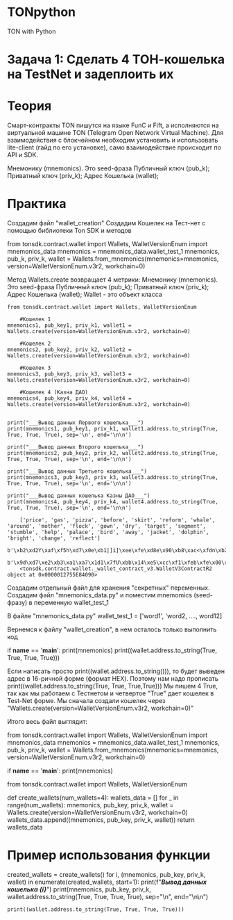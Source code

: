 # TONpython
TON with Python 


# Задача 1: Сделать 4 ТОН-кошелька на TestNet и задеплоить их

# Теория
Смарт-контракты TON пишутся на языке FunC и Fift, а исполняются на виртуальной машине TON (Telegram Open Network Virtual Machine).
Для взаимодействия с блокчейном необходим установить и использовать lite-client (гайд по его установке), само взаимодействие происходит по API и SDK.

Мнемонику (mnemonics). Это seed-фраза
Публичный ключ (pub_k);
Приватный ключ (priv_k);
Адрес Кошелька (wallet);


# Практика
Создадим файл "wallet_creation"
Создадим Кошелек на Тест-нет с помощью библиотеки Ton SDK и методов

from tonsdk.contract.wallet import Wallets, WalletVersionEnum
import mnemonics_data
mnemonics = mnemonics_data.wallet_test_1
mnemonics, pub_k, priv_k, wallet = Wallets.from_mnemonics(mnemonics=mnemonics, version=WalletVersionEnum.v3r2, workchain=0)

Метод Wallets.create возвращает 4 метрики:
Мнемонику (mnemonics). Это seed-фраза
Публичный ключ (pub_k);
Приватный ключ (priv_k);
Адрес Кошелька (wallet);
Wallet - это объект класса


	from tonsdk.contract.wallet import Wallets, WalletVersionEnum
	
	    #Кошелек 1
	mnemonics1, pub_key1, priv_k1, wallet1 = Wallets.create(version=WalletVersionEnum.v3r2, workchain=0)
	
	    #Кошелек 2
	mnemonics2, pub_key2, priv_k2, wallet2 = Wallets.create(version=WalletVersionEnum.v3r2, workchain=0)
	
	    #Кошелек 3
	mnemonics3, pub_key3, priv_k3, wallet3 = Wallets.create(version=WalletVersionEnum.v3r2, workchain=0)
	
	    #Кошелек 4 (Казна ДАО)
	mnemonics4, pub_key4, priv_k4, wallet4 = Wallets.create(version=WalletVersionEnum.v3r2, workchain=0)
	
	
	print("___Вывод данных Первого кошелька___")
	print(mnemonics1, pub_key1, priv_k1, wallet1.address.to_string(True, True, True, True), sep='\n', end='\n\n')
	
	print("___Вывод данных Второго кошелька___")
	print(mnemonics2, pub_key2, priv_k2, wallet2.address.to_string(True, True, True, True), sep='\n', end='\n\n')
	
	print("___Вывод данных Третьего кошелька___")
	print(mnemonics3, pub_key3, priv_k3, wallet3.address.to_string(True, True, True, True), sep='\n', end='\n\n')
	
	print("___Вывод данных кошелька Казны ДАО___")
	print(mnemonics4, pub_key4, priv_k4, wallet4.address.to_string(True, True, True, True), sep='\n', end='\n\n')

		['price', 'gas', 'pizza', 'before', 'skirt', 'reform', 'whale', 'around', 'mother', 'flock', 'gown', 'dry', 'target', 'segment', 'stumble', 'help', 'palace', 'bird', 'away', 'jacket', 'dolphin', 'bright', 'change', 'reflect']
		b'\xb2\xd2Y\xaf\xf5h\xd7\x0e\xb1|]i]\xee\xfe\xd8e\x90\xb8\xac<\xfdn\xb2l7s\xbd\x17\xd7\x0e\xb0'
		b'\x9d\xd7\xe2\xb3\xa1\xa7\x1d1\x7fU\xbb\x14\xe5\xcc\xf1\xfeb\xfe\x00\xc25\xb6ME\x17\xa02\xa8\x95\xaa\x84\xf9\xb2\xd2Y\xaf\xf5h\xd7\x0e\xb1|]i]\xee\xfe\xd8e\x90\xb8\xac<\xfdn\xb2l7s\xbd\x17\xd7\x0e\xb0'
		<tonsdk.contract.wallet._wallet_contract_v3.WalletV3ContractR2 object at 0x0000012755E84090>


Создадим отдельный файл для хранения "секретных" переменных. Создадим файл "mnemonics_data.py" и поместим mnemomics (seed-фразу) в переменную wallet_test_1 

В файле "mnemonics_data.py"
wallet_test_1 = ['word1', 'word2, ...., word12]

Вернемся к файлу "wallet_creation", в нем осталось только выполнить код

if __name__ == '__main__':
    print(mnemonics)
    print((wallet.address.to_string(True, True, True, True)))

Если написать просто print((wallet.address.to_string())), то будет выведен адрес в 16-ричной форме (формат HEX).
Поэтому нам надо прописать print((wallet.address.to_string(True, True, True,True)))
Мы пишем 4 True, так как мы работаем с Тестнетом и четвертое "True" дает кошелек в Test-Net форме.
Мы сначала создали кошелек через "Wallets.create(version=WalletVersionEnum.v3r2, workchain=0)"

Итого весь файл выглядит: 

from tonsdk.contract.wallet import Wallets, WalletVersionEnum
import mnemonics_data
mnemonics = mnemonics_data.wallet_test_1
mnemonics, pub_k, priv_k, wallet = Wallets.from_mnemonics(mnemonics=mnemonics, version=WalletVersionEnum.v3r2, workchain=0)

if __name__ == '__main__':
    print(mnemonics)






from tonsdk.contract.wallet import Wallets, WalletVersionEnum

def create_wallets(num_wallets=4):
    wallets_data = []
    for _ in range(num_wallets):
        mnemonics, pub_key, priv_k, wallet = Wallets.create(version=WalletVersionEnum.v3r2, workchain=0)
        wallets_data.append((mnemonics, pub_key, priv_k, wallet))
    return wallets_data

# Пример использования функции
created_wallets = create_wallets()
for i, (mnemonics, pub_key, priv_k, wallet) in enumerate(created_wallets, start=1):
    print(f"___Вывод данных кошелька {i}___")
    print(mnemonics, pub_key, priv_k, wallet.address.to_string(True, True, True, True), sep="\n", end="\n\n")

    print((wallet.address.to_string(True, True, True, True)))
    
 
